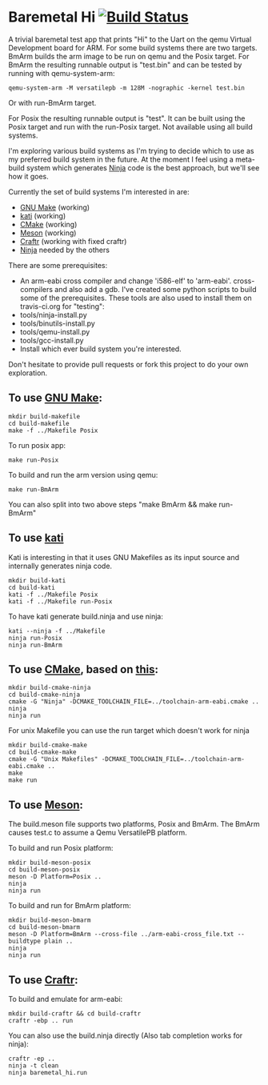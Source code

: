 # Baremetal Hi [![Build Status](https://travis-ci.org/winksaville/baremetal-hi.svg)](https://travis-ci.org/winksaville/baremetal-hi)

A trivial baremetal test app that prints "Hi" to the Uart on the qemu Virtual
Development board for ARM. For some build systems there are two targets. BmArm
builds the arm image to be run on qemu and the Posix target. For BmArm the
resulting runnable output is "test.bin" and can be tested by running with
qemu-system-arm:

    qemu-system-arm -M versatilepb -m 128M -nographic -kernel test.bin

Or with run-BmArm target.

For Posix the resulting runnable output is "test". It can be built using
the Posix target and run with the run-Posix target. Not available using
all build systems.

I'm exploring various build systems as I'm trying to decide which to use
as my preferred build system in the future. At the moment I feel using a
meta-build system which generates [Ninja](https://martine.github.io/ninja/) code
is the best approach, but we'll see how it goes.

Currently the set of build systems I'm interested in are:
* [GNU Make](https://www.gnu.org/software/make/) (working)
* [kati](https://github.com/google/kati) (working)
* [CMake](https://cmake.org) (working)
* [Meson](https://mesonbuild.com) (working)
* [Craftr](https://github.com/craftr-build/craftr) (working with fixed craftr)
* [Ninja](https://martine.github.io/ninja/) needed by the others

There are some prerequisites:
* An arm-eabi cross compiler and change 'i586-elf' to 'arm-eabi'.
cross-compilers and also add a gdb. I've created some python scripts
to build some of the prerequisites. These tools are also used to
install them on travis-ci.org for "testing":
* tools/ninja-install.py
* tools/binutils-install.py
* tools/qemu-install.py
* tools/gcc-install.py
* Install which ever build system you're interested.

Don't hesitate to provide pull requests or fork this project to
do your own exploration.

## To use [GNU Make](https://www.gnu.org/software/make/):

    mkdir build-makefile
    cd build-makefile
    make -f ../Makefile Posix

To run posix app:

    make run-Posix


To build and run the arm version using qemu:

    make run-BmArm

You can also split into two above steps "make BmArm && make run-BmArm"

## To use [kati](https://github.com/google/kati)

Kati is interesting in that it uses GNU Makefiles as its
input source and internally generates ninja code.

    mkdir build-kati
    cd build-kati
    kati -f ../Makefile Posix
    kati -f ../Makefile run-Posix

To have kati generate build.ninja and use ninja:

    kati --ninja -f ../Makefile
    ninja run-Posix
    ninja run-BmArm

## To use [CMake](https://cmake.org/), based on [this](http://www.valvers.com/open-software/raspberry-pi/step03-bare-metal-programming-in-c-pt3/):

    mkdir build-cmake-ninja
    cd build-cmake-ninja
    cmake -G "Ninja" -DCMAKE_TOOLCHAIN_FILE=../toolchain-arm-eabi.cmake ..
    ninja
    ninja run

For unix Makefile you can use the run target which doesn't work for ninja

    mkdir build-cmake-make
    cd build-cmake-make
    cmake -G "Unix Makefiles" -DCMAKE_TOOLCHAIN_FILE=../toolchain-arm-eabi.cmake ..
    make
    make run

## To use [Meson](https://mesonbuild.com):

The build.meson file supports two platforms, Posix and BmArm.
The BmArm causes test.c to assume a Qemu VersatilePB platform.

To build and run Posix platform:

    mkdir build-meson-posix
    cd build-meson-posix
    meson -D Platform=Posix ..
    ninja
    ninja run

To build and run for BmArm platform:

    mkdir build-meson-bmarm
    cd build-meson-bmarm
    meson -D Platform=BmArm --cross-file ../arm-eabi-cross_file.txt --buildtype plain ..
    ninja
    ninja run

## To use [Craftr](https://github.com/craftr-build/craftr):

To build and emulate for arm-eabi:

    mkdir build-craftr && cd build-craftr
    craftr -ebp .. run


You can also use the build.ninja directly (Also tab completion works for ninja):

    craftr -ep ..
    ninja -t clean
    ninja baremetal_hi.run


